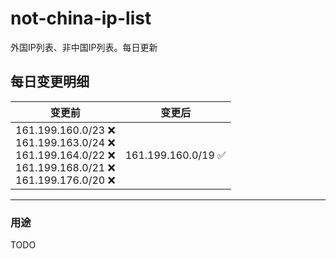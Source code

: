 # not-china-ip-list
外国IP列表、非中国IP列表。每日更新

每日变更明细
--------------------
|  变更前   | 变更后 |
|  ----  | ----  |
|  161.199.160.0/23 :x: <br> 161.199.163.0/24 :x: <br> 161.199.164.0/22 :x: <br> 161.199.168.0/21 :x: <br> 161.199.176.0/20 :x: <br> | 161.199.160.0/19 :white_check_mark: | 

--------------------
### 用途
TODO
